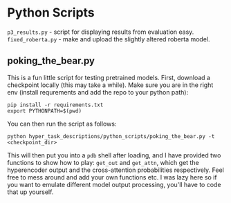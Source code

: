 # Python Scripts

`p3_results.py` - script for displaying results from evaluation easy.
`fixed_roberta.py` - make and upload the slightly altered roberta model.

## poking_the_bear.py

This is a fun little script for testing pretrained models. First, download a checkpoint locally (this may take a while). Make sure you are in the right env (install requrements and add the repo to your python path):
```
pip install -r requirements.txt
export PYTHONPATH=$(pwd)
```

You can then run the script as follows:
```
python hyper_task_descriptions/python_scripts/poking_the_bear.py -t <checkpoint_dir>
```

This will then put you into a `pdb` shell after loading, and I have provided two functions to show how to play: `get_out` and `get_attn`, which get the hyperencoder output and the cross-attention probabilities respectively. Feel free to mess around and add your own functions etc. I was lazy here so if you want to emulate different model output processing, you'll have to code that up yourself.
